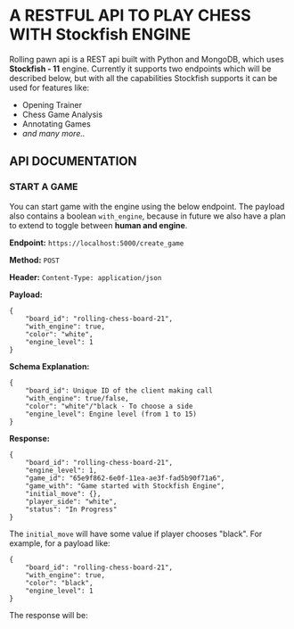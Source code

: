 # A RESTFUL API TO PLAY CHESS WITH **Stockfish** ENGINE


Rolling pawn api is a REST api built with Python and MongoDB, which uses **Stockfish - 11** engine. Currently it supports two endpoints which will be described below, but with all the capabilities Stockfish supports it can be used for features like:

* Opening Trainer
* Chess Game Analysis
* Annotating Games
* *and many more..*

## API DOCUMENTATION

### START A GAME

You can start game with the engine using the below endpoint. The payload also contains a boolean ```with_engine```, because in future we also have a plan to extend to toggle between **human and engine**.

**Endpoint:** ``` https://localhost:5000/create_game  ```

**Method:** ``` POST ```

**Header:** ``` Content-Type: application/json ```

**Payload:** 

```
{
    "board_id": "rolling-chess-board-21", 
    "with_engine": true, 
    "color": "white", 
    "engine_level": 1
}

```

**Schema Explanation:**

```
{
    "board_id": Unique ID of the client making call
    "with_engine": true/false, 
    "color": "white"/"black - To choose a side 
    "engine_level": Engine level (from 1 to 15)
}
```

**Response:**

```
{
    "board_id": "rolling-chess-board-21",
    "engine_level": 1,
    "game_id": "65e9f862-6e0f-11ea-ae3f-fad5b90f71a6",
    "game_with": "Game started with Stockfish Engine",
    "initial_move": {},
    "player_side": "white",
    "status": "In Progress"
}

```
The ``` initial_move ``` will have some value if player chooses "black". For example, for a payload like:

```
{
    "board_id": "rolling-chess-board-21", 
    "with_engine": true, 
    "color": "black", 
    "engine_level": 1
}

```

The response will be:

```

```